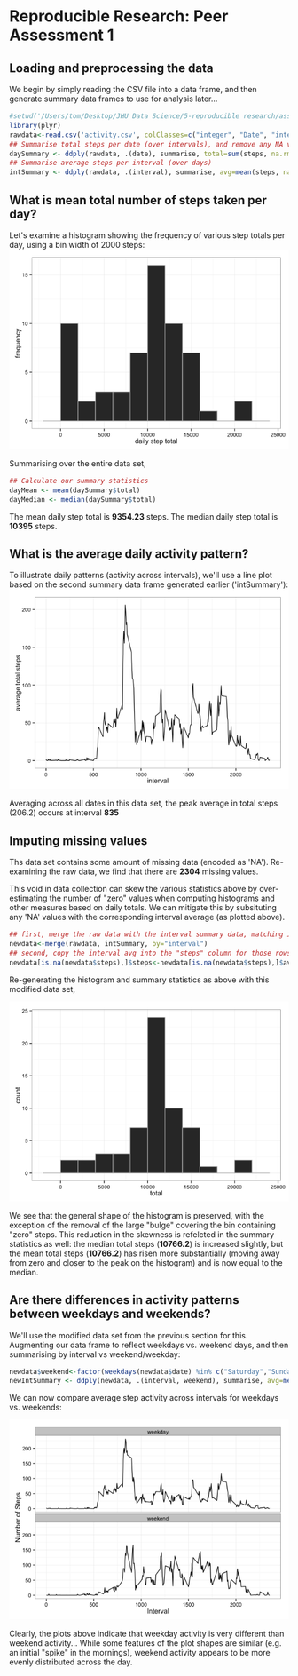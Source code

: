 # Reproducible Research: Peer Assessment 1



## Loading and preprocessing the data
We begin by simply reading the CSV file into a data frame, and then generate summary data frames to use for analysis later...

```r
#setwd('/Users/tom/Desktop/JHU Data Science/5-reproducible research/assessment1')
library(plyr)
rawdata<-read.csv('activity.csv', colClasses=c("integer", "Date", "integer"))
## Summarise total steps per date (over intervals), and remove any NA values...
daySummary <- ddply(rawdata, .(date), summarise, total=sum(steps, na.rm=TRUE))
## Summarise average steps per interval (over days) 
intSummary <- ddply(rawdata, .(interval), summarise, avg=mean(steps, na.rm=TRUE))
```



## What is mean total number of steps taken per day?
Let's examine a histogram showing the frequency of various step totals per day, using a bin width of 2000 steps:
![](PA1_template_files/figure-html/plot_histogram-1.png) 

Summarising over the entire data set,

```r
## Calculate our summary statistics
dayMean <- mean(daySummary$total)
dayMedian <- median(daySummary$total) 
```
The mean daily step total is **9354.23** steps.  The median daily step total is **10395** steps.



## What is the average daily activity pattern?
To illustrate daily patterns (activity across intervals), we'll use a line plot based on the second summary data frame generated earlier ('intSummary'):
![](PA1_template_files/figure-html/plot_lineplot-1.png) 

Averaging across all dates in this data set, the peak average in total steps (206.2) occurs at interval **835**



## Imputing missing values
Ths data set contains some amount of missing data (encoded as 'NA'). Re-examining the raw data, we find that there are **2304** missing values.

This void in data collection can skew the various statistics above by over-estimating the number of "zero" values when computing histograms and other measures based on daily totals.  We can mitigate this by subsituting any 'NA' values with the corresponding interval average (as plotted above).


```r
## first, merge the raw data with the interval summary data, matching intervals...
newdata<-merge(rawdata, intSummary, by="interval")
## second, copy the interval avg into the "steps" column for those rows with 'NA' for step counts
newdata[is.na(newdata$steps),]$steps<-newdata[is.na(newdata$steps),]$avg
```

Re-generating the histogram and summary statistics as above with this modified data set,

![](PA1_template_files/figure-html/plot_new_histogram-1.png) 

We see that the general shape of the histogram is preserved, with the exception of the removal of the large "bulge" covering the bin containing "zero" steps.  This reduction in the skewness is refelcted in the summary statistics as well: the median total steps (**10766.2**) is increased slightly, but the mean total steps (**10766.2**) has risen more substantially (moving away from zero and closer to the peak on the histogram) and is now equal to the median.

## Are there differences in activity patterns between weekdays and weekends?
We'll use the modified data set from the previous section for this.  Augmenting our data frame to reflect weekdays vs. weekend days, and then summarising by interval vs weekend/weekday:


```r
newdata$weekend<-factor(weekdays(newdata$date) %in% c("Saturday","Sunday"), labels=c("weekday", "weekend"))
newIntSummary <- ddply(newdata, .(interval, weekend), summarise, avg=mean(steps))
```

We can now compare average step activity across intervals for weekdays vs. weekends:

![](PA1_template_files/figure-html/weekend_interval_plots-1.png) 

Clearly, the plots above indicate that weekday activity is very different than weekend activity... While some features of the plot shapes are similar (e.g. an initial "spike" in the mornings), weekend activity appears to be more evenly distributed across the day.


